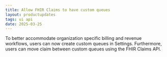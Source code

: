 ```yaml
---
title: Allow FHIR Claims to have custom queues
layout: productupdates
tags: ui api
date: 2025-03-25
---
```


To better accommodate organization specific billing and revenue workflows, users can now create custom queues in Settings. Furthermore, users can move claim between custom queues using the FHIR Claims API.